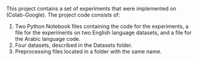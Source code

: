 This project contains a set of experiments that were implemented on (Colab-Google).
The project code consists of:
1. Two Python Notebook files containing the code for the experiments, a file for the experiments on two English language datasets, and a file for the Arabic language code.
2. Four datasets, described in the Datasets folder.
3. Preprocessing files located in a folder with the same name.
